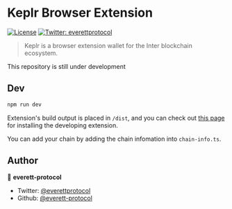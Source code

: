 # Keplr Browser Extension
[![License](https://img.shields.io/badge/License-Apache%202.0-blue.svg)](https://opensource.org/licenses/Apache-2.0)
[![Twitter: everettprotocol](https://img.shields.io/twitter/follow/everettprotocol.svg?style=social)](https://twitter.com/everettprotocol)

> Keplr is a browser extension wallet for the Inter blockchain ecosystem.
>
This repository is still under development

## Dev
```sh
npm run dev
``` 
Extension's build output is placed in `/dist`, and you can check out [this page](https://developer.chrome.com/extensions/getstarted) for installing the developing extension.  

You can add your chain by adding the chain infomation into `chain-info.ts`. 

## Author

👤 **everett-protocol**

* Twitter: [@everettprotocol](https://twitter.com/everettprotocol)
* Github: [@everett-protocol](https://github.com/everett-protocol)
